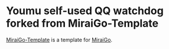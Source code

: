 # Youmu self-used QQ watchdog forked from MiraiGo-Template

[MiraiGo-Template](https://github.com/Logiase/MiraiGo-Template) is a template for [MiraiGo](https://github.com/Mrs4s/MiraiGo).
